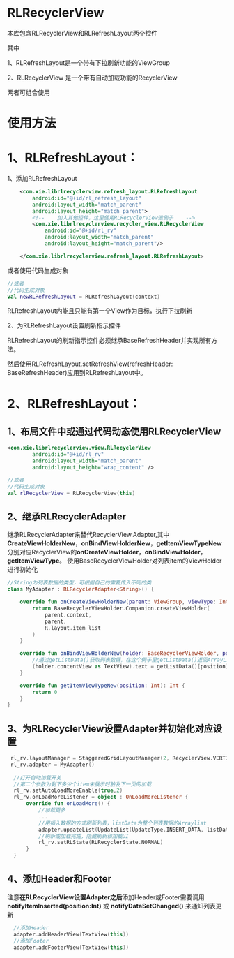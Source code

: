 RLRecyclerView
=====
本库包含RLRecyclerView和RLRefreshLayout两个控件

其中

1、RLRefreshLayout是一个带有下拉刷新功能的ViewGroup

2、RLRecyclerView 是一个带有自动加载功能的RecyclerView

两者可组合使用

使用方法
======

1、RLRefreshLayout：
====
1、添加RLRefreshLayout
```xml
    <com.xie.librlrecyclerview.refresh_layout.RLRefreshLayout
        android:id="@+id/rl_refresh_layout"
        android:layout_width="match_parent"
        android:layout_height="match_parent">
        <!--    加入其他控件，这里使用RLRecyclerView做例子    -->
        <com.xie.librlrecyclerview.recycler_view.RLRecyclerView
            android:id="@+id/rl_rv"
            android:layout_width="match_parent"
            android:layout_height="match_parent"/>

    </com.xie.librlrecyclerview.refresh_layout.RLRefreshLayout>
```
或者使用代码生成对象
```kotlin
//或者      
//代码生成对象
val newRLRefreshLayout = RLRefreshLayout(context)
```
RLRefreshLayout内能且只能有第一个View作为目标，执行下拉刷新

2、为RLRefreshLayout设置刷新指示控件

RLRefreshLayout的刷新指示控件必须继承BaseRefreshHeader并实现所有方法。

然后使用RLRefreshLayout.setRefreshView(refreshHeader: BaseRefreshHeader)应用到RLRefreshLayout中。


2、RLRefreshLayout：
====
1、布局文件中或通过代码动态使用RLRecyclerView
-----
```xml
<com.xie.librlrecyclerview.view.RLRecyclerView
        android:id="@+id/rl_rv"
        android:layout_width="match_parent"
        android:layout_height="wrap_content" />
```
```kotlin
//或者      
//代码生成对象
val rlRecyclerView = RLRecyclerView(this)
```

2、继承RLRecyclerAdapter
-----
继承RLRecyclerAdapter来替代RecyclerView.Adapter,其中**CreateViewHolderNew**，**onBindViewHolderNew**，**getItemViewTypeNew**分别对应RecyclerView的**onCreateViewHolder**，**onBindViewHolder**，**getItemViewType**。
使用BaseRecyclerViewHolder对列表item的ViewHolder进行初始化
```kotlin
//String为列表数据的类型，可根据自己的需要传入不同的类
class MyAdapter : RLRecyclerAdapter<String>() {

    override fun onCreateViewHolderNew(parent: ViewGroup, viewType: Int): BaseRecyclerViewHolder {
        return BaseRecyclerViewHolder.Companion.createViewHolder(
            parent.context,
            parent,
            R.layout.item_list
        )
    }

    override fun onBindViewHolderNew(holder: BaseRecyclerViewHolder, position: Int) {
        //通过getListData()获取列表数据，在这个例子里getListData()返回ArrayList<String>
        (holder.contentView as TextView).text = getListData()[position]
    }

    override fun getItemViewTypeNew(position: Int): Int {
        return 0
    }
}
```

3、为RLRecyclerView设置Adapter并初始化对应设置
-----
```kotlin
 rl_rv.layoutManager = StaggeredGridLayoutManager(2, RecyclerView.VERTICAL)
 rl_rv.adapter = MyAdapter()
 
  //打开自动加载开关
  //第二个参数为剩下多少个item未展示时触发下一页的加载
  rl_rv.setAutoLoadMoreEnable(true,2)
  rl_rv.onLoadMoreListener = object : OnLoadMoreListener {
      override fun onLoadMore() {
          //加载更多
          ...
          //用插入数据的方式刷新列表，listData为整个列表数据的Arraylist
          adapter.updateList(UpdateList(UpdateType.INSERT_DATA, listData))
          //刷新或加载完成，隐藏刷新和加载UI
          rl_rv.setRLState(RLRecyclerState.NORMAL)
      }
  }
```

4、添加Header和Footer
-----
注意**在RLRecyclerView设置Adapter之后**添加Header或Footer需要调用 **notifyItemInserted(position:Int)** 或 **notifyDataSetChanged()** 来通知列表更新
```kotlin
  //添加Header
  adapter.addHeaderView(TextView(this))
  //添加Footer
  adapter.addFooterView(TextView(this))
```
